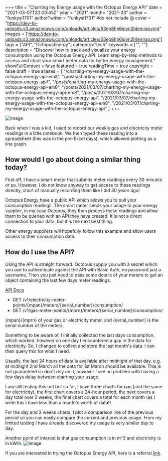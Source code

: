 +++
title = "Charting my Energy usage with the Octopus Energy API"
date = "2021-03-07T20:00:45Z"
year = "2021"
month= "2021-03"
author = "funkysi1701"
authorTwitter = "funkysi1701" #do not include @
cover = "https://dev-to-uploads.s3.amazonaws.com/uploads/articles/63ep8hp6ipyn2l4emiop.png"
images = ['https://dev-to-uploads.s3.amazonaws.com/uploads/articles/63ep8hp6ipyn2l4emiop.png']
tags = ["API", "OctopusEnergy"]
category="tech"
keywords = ["", ""]
description = "Discover how to track and visualize your energy consumption using the Octopus Energy API. Learn step-by-step methods to access and chart your smart meter data for better energy management."
showFullContent = false
featured = true
readingTime = true
copyright = false
draft = true
aliases = [
    "/charting-my-energy-usage-with-the-octopus-energy-api-em8",
    "/posts/charting-my-energy-usage-with-the-octopus-energy-api/",
    "/posts/charting-my-energy-usage-with-the-octopus-energy-api-em8",
    "/posts/2021/03/07/charting-my-energy-usage-with-the-octopus-energy-api-em8",
    "/posts/2021/03/07/charting-my-energy-usage-with-the-octopus-energy-api",
    "/2021/03/07/charting-my-energy-usage-with-the-octopus-energy-api-em8",
    "/2021/03/07/charting-my-energy-usage-with-the-octopus-energy-api"
]
+++

![image](https://dev-to-uploads.s3.amazonaws.com/uploads/articles/63ep8hp6ipyn2l4emiop.png)
 
Back when I was a kid, I used to record our weekly gas and electricity meter readings in a little notebook. We then typed these reading into a spreadsheet (this was in the pre-Excel days), which allowed plotting as a line graph.

## How would I go about doing a similar thing today? 

First off, I have a smart meter that submits meter readings every 30 minutes or so. However, I do not know anyway to get access to these readings directly, short of manually recording them like I did 30 years ago!

Octopus Energy have a public API which allows you to pull your consumption readings. The smart meter sends your usage to your energy supplier, in my case Octopus, they then process these readings and allow them to be queried with an API they have created. It is not a direct connection to your data, but it is the next best thing.

Other energy suppliers will hopefully follow this example and allow users access to their consumption data.

## How do I use the API?

Using the API is straight forward. Octopus supply you with a secret which you use to authenticate against the API with Basic Auth, no password just a username. Then you just need to pass some details of your meters to get an object containing the last few days meter readings. 

[API Docs](https://developer.octopus.energy/docs/api/)

* GET /v1/electricity-meter-points/{mpan}/meters/{serial_number}/consumption/
* GET /v1/gas-meter-points/{mprn}/meters/{serial_number}/consumption/

{mpan}/{mprn} of your gas or electricity meter, and {serial_number} is the serial number of the meters.

Something to be aware of, I initially collected the last days consumption, which worked, however on one day I encountered a gap in the data for electricity. So, I changed to collect and store the last month's data. I can then query this for what I need. 

Usually, the last 24 hours of data is available after midnight of that day. e.g. at midnight 2nd March all the data for 1st March should be available. This is not guaranteed so don't rely on it, however I see no problem with having a few days delay between charting your usage.

I am still testing this out but so far, I have three charts for gas (and the same for electricity), the first chart covers a 24-hour period, the next covers a day total over 2 weeks, the final chart covers a total for each month (as I write this I have less than a month's worth of data!)

For the day and 2 weeks charts, I plot a comparison line of the previous period so you can easily compare the current and previous usage. From my limited testing I have already discovered my usage is very similar day to day. 

Another point of interest is that gas consumption is in m^3 and electricity is in kW/h.
![image](https://dev-to-uploads.s3.amazonaws.com/uploads/articles/r5d35ceh0q5zgc15vos8.png)

If you are interested in trying the Octopus Energy API, here is a referral [link](https://share.octopus.energy/amber-eel-810).
